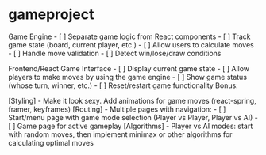 


# gameproject

 Game Engine - 
 [ ] Separate game logic from React components - 
 [ ] Track game state (board, current player, etc.) - 
 [ ] Allow users to calculate moves - 
 [ ] Handle move validation - 
 [ ] Detect win/lose/draw conditions

 Frontend/React Game Interface - 
 [ ] Display current game state - 
 [ ] Allow players to make moves by using the game engine - 
 [ ] Show game status (whose turn, winner, etc.) - 
 [ ] Reset/restart game functionality
Bonus:

 [Styling] - Make it look sexy. Add animations for game moves (react-spring, framer, keyframes)
 [Routing] - Multiple pages with navigation: - [ ] Start/menu page with game mode selection (Player vs Player, Player vs AI) - [ ] Game page for active gameplay
 [Algorithms] - Player vs AI modes: start with random moves, then implement minimax or other algorithms for calculating optimal moves
